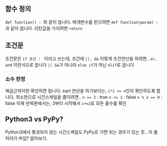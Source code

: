 
## 함수 정의

`def function() : `와 같이 씁니다. 
매개변수를 받으려면 `def function(param) :` 과 같이 씁니다.
리턴값을 가지려면 `return`

## 조건문

조건문은 `if 조건 : ` 이라고 쓰는데, 조건에 `||, &&` 이렇게 조건연산을 하려면.. `or, and` 이런식으로 씁니다 `|| &&`가 아니라
`else if`가 아닌 `elif`로 씁니다

### 소수 판정

제곱근까지만 확인하면 됩니다.
sqrt 연산을 하기보다는, `i*i <= n`인지 확인하도록 합니다.
최소한으로 시간스케일을 줄이려면..
`n == 2` : true
`n <= 1` : false
`n % 2 == 0` : false
이제 반복문에서는, 3부터 시작해서 `i+=2`로 모든 홀수를 확인

## Python3 vs PyPy?

Python3에서 통과되지 않는 시간스케일도 PyPy로 가면 되는 경우가 있는 듯.. 이 둘 차이가 머임? 알아보기..
